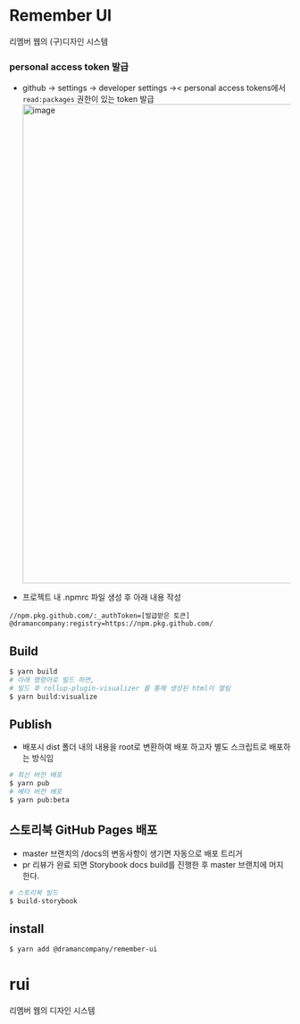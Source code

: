 # Remember UI

리멤버 웹의 (구)디자인 시스템

### personal access token 발급

- github -> settings -> developer settings ->< personal access tokens에서 `read:packages` 권한이 있는 token 발급
  <img width="858" alt="image" src="https://user-images.githubusercontent.com/41747333/171557101-866d2486-9e1c-4b95-8c91-786978b83ff4.png">

- 프로젝트 내 .npmrc 파일 생성 후 아래 내용 작성

```
//npm.pkg.github.com/:_authToken=[발급받은 토큰]
@dramancompany:registry=https://npm.pkg.github.com/
```

## Build

```bash
$ yarn build
# 아래 명령어로 빌드 하면,
# 빌드 후 rollup-plugin-visualizer 를 통해 생성된 html이 열림
$ yarn build:visualize
```

## Publish

- 배포시 dist 폴더 내의 내용을 root로 변환하여 배포 하고자 별도 스크립트로 배포하는 방식임

```bash
# 최신 버전 배포
$ yarn pub
# 베타 버전 배포
$ yarn pub:beta
```

## 스토리북 GitHub Pages 배포

- master 브랜치의 /docs의 변동사항이 생기면 자동으로 배포 트리거
- pr 리뷰가 완료 되면 Storybook docs build를 진행한 후 master 브랜치에 머지 한다.

```bash
# 스토리북 빌드
$ build-storybook
```

## install

```
$ yarn add @dramancompany/remember-ui
```

# rui

리멤버 웹의 디자인 시스템
